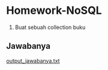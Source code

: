 # Homework-NoSQL
1. Buat sebuah collection buku

## Jawabanya
[output_jawabanya.txt](https://github.com/giryindra28/Homework-NoSQL/files/10837816/output_jawabanya.txt)
